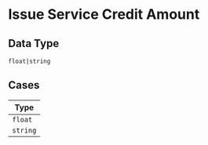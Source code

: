 
# Issue Service Credit Amount

## Data Type

`float|string`

## Cases

| Type |
|  --- |
| `float` |
| `string` |

